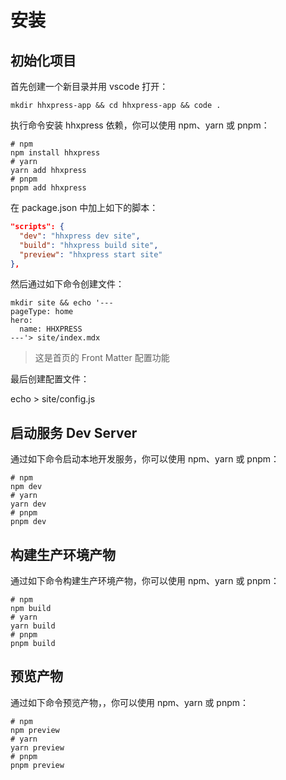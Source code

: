 # 安装

## 初始化项目

首先创建一个新目录并用 vscode 打开：

```shell
mkdir hhxpress-app && cd hhxpress-app && code .
```

执行命令安装 hhxpress 依赖，你可以使用 npm、yarn 或 pnpm：

```shell
# npm
npm install hhxpress
# yarn
yarn add hhxpress
# pnpm
pnpm add hhxpress
```

在 package.json 中加上如下的脚本：

```json
"scripts": {
  "dev": "hhxpress dev site",
  "build": "hhxpress build site",
  "preview": "hhxpress start site"
},
```

然后通过如下命令创建文件：

```shell
mkdir site && echo '---
pageType: home
hero:
  name: HHXPRESS
---'> site/index.mdx
```

> 这是首页的 Front Matter 配置功能

最后创建配置文件：

echo > site/config.js

## 启动服务 Dev Server

通过如下命令启动本地开发服务，你可以使用 npm、yarn 或 pnpm：

```shell
# npm
npm dev
# yarn
yarn dev
# pnpm
pnpm dev
```

## 构建生产环境产物

通过如下命令构建生产环境产物，你可以使用 npm、yarn 或 pnpm：

```shell
# npm
npm build
# yarn
yarn build
# pnpm
pnpm build
```

## 预览产物

通过如下命令预览产物，，你可以使用 npm、yarn 或 pnpm：

```shell
# npm
npm preview
# yarn
yarn preview
# pnpm
pnpm preview
```
